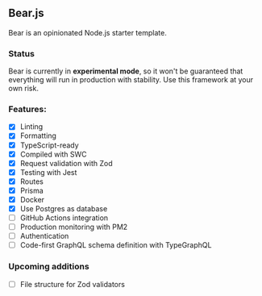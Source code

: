## Bear.js

Bear is an opinionated Node.js starter template.

### Status

Bear is currently in **experimental mode**, so it won't be guaranteed that everything will run in production with stability. Use this framework at your own risk.

### Features:

- [x] Linting
- [x] Formatting
- [x] TypeScript-ready
- [x] Compiled with SWC
- [x] Request validation with Zod
- [x] Testing with Jest
- [x] Routes
- [x] Prisma
- [x] Docker
- [x] Use Postgres as database
- [ ] GitHub Actions integration
- [ ] Production monitoring with PM2
- [ ] Authentication
- [ ] Code-first GraphQL schema definition with TypeGraphQL

### Upcoming additions

- [ ] File structure for Zod validators
